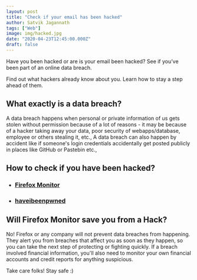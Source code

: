 ```yaml
---
layout: post
title: "Check if your email has been hacked"
author: Satvik Jagannath
tags: ["Web"]
image: img/hacked.jpg
date: "2020-04-23T12:45:00.000Z"
draft: false
---
```


Have you been hacked or are is your email been hacked?
See if you’ve been part of an online data breach.

Find out what hackers already know about you. Learn how to stay a step ahead of them.

## What exactly is a data breach?

A data breach happens when personal or private information of us gets stolen without permission because of a lot of reasons - it may be because of a hacker taking away your data, poor security of webapps/database, employee or others stealing it, etc., A data breach can also happen by accident like if someone's login credentials accidentally get posted publicly in places like GitHub or Pastebin etc.,

## How to check if you have been hacked?

- ### [Firefox Monitor](https://monitor.firefox.com/)

- ### [haveibeenpwned](https://haveibeenpwned.com/)

## Will Firefox Monitor save you from a Hack?

No! Firefox or any company will not prevent data breaches from happening. They alert you from breaches that affect you as soon as they happen, so you can take the next step of protecting or fighting quickly. If a breach involved financial information, you'll also need to monitor your own financial accounts and credit reports for anything suspicious.

Take care folks! Stay safe :)
